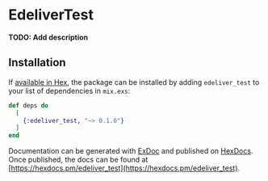 # EdeliverTest

**TODO: Add description**

## Installation

If [available in Hex](https://hex.pm/docs/publish), the package can be installed
by adding `edeliver_test` to your list of dependencies in `mix.exs`:

```elixir
def deps do
  [
    {:edeliver_test, "~> 0.1.0"}
  ]
end
```

Documentation can be generated with [ExDoc](https://github.com/elixir-lang/ex_doc)
and published on [HexDocs](https://hexdocs.pm). Once published, the docs can
be found at [https://hexdocs.pm/edeliver_test](https://hexdocs.pm/edeliver_test).

